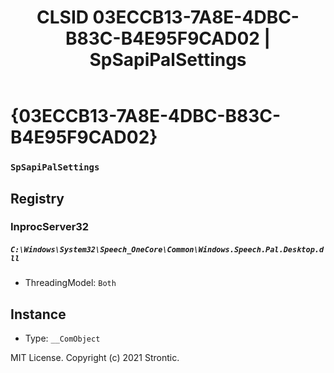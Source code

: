 ﻿---
title: "CLSID 03ECCB13-7A8E-4DBC-B83C-B4E95F9CAD02 | SpSapiPalSettings"
excerpt: What is COM-Object CLSID 03ECCB13-7A8E-4DBC-B83C-B4E95F9CAD02?
---

# {03ECCB13-7A8E-4DBC-B83C-B4E95F9CAD02}

### `SpSapiPalSettings`

## Registry


### InprocServer32

##### `C:\Windows\System32\Speech_OneCore\Common\Windows.Speech.Pal.Desktop.dll`
* ThreadingModel: `Both`

## Instance

* Type: `__ComObject`

MIT License. Copyright (c) 2021 Strontic.


